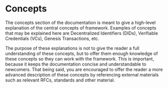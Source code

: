 # Concepts

The concepts section of the documentation is meant to give a high-level explanation of the central concepts of framework. Examples of concepts that may be explained here are Decentralized Identifiers (DIDs), Verifiable Credentials (VCs), Genesis Transactions, etc.

The purpose of these explanations is not to give the reader a full understanding of these concepts, but to offer them enough knowledge of these concepts so they can work with the framework. This is important, because it keeps the documentation concise and understandable to newcomers. That being said, you are encouraged to offer the reader a more advanced description of these concepts by referencing external materials such as relevant RFCs, standards and other material.